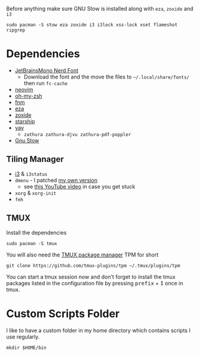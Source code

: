 Before anything make sure GNU Stow is installed along with `eza`, `zoxide` and `i3`
```shell
sudo pacman -S stow eza zoxide i3 i3lock xss-lock xset flameshot ripgrep
```

# Dependencies

- [JetBrainsMono Nerd Font](https://www.nerdfonts.com/font-downloads)
  - Download the font and the move the files to `~/.local/share/fonts/` then run `fc-cache`
- [neovim](https://github.com/neovim/neovim/blob/master/BUILD.md#build-prerequisites)
- [oh-my-zsh](https://github.com/ohmyzsh/ohmyzsh)
- [fnm](https://github.com/Schniz/fnm)
- [eza](https://github.com/eza-community/eza?tab=readme-ov-file)
- [zoxide](https://github.com/ajeetdsouza/zoxide)
- [starship](https://starship.rs/guide/#%F0%9F%9A%80-installation)
- [yay](https://github.com/Jguer/yay)
  - `zathura zathura-djvu zathura-pdf-poppler`
- [Gnu Stow](https://www.gnu.org/software/stow/)

## Tiling Manager
- [i3](https://i3wm.org/downloads/) & `i3status`
- `dmenu` - I patched [my own version](https://github.com/abouthugo/dmenu)
  - see [this YouTube video](https://youtu.be/bBJ0qxqzlxk) in case you get stuck
- `xorg` & `xorg-init`
- `feh`

## TMUX

Install the dependencies

```shell
sudo pacman -S tmux
```

You will also need the [TMUX package manager](https://github.com/tmux-plugins/tpm) TPM for short

```shell
git clone https://github.com/tmux-plugins/tpm ~/.tmux/plugins/tpm
```

You can start a tmux session now and don't forget to install the tmux packages listed in the configuration file by
pressing <kbd>prefix</kbd> + <kbd>I</kbd> once in tmux.

# Custom Scripts Folder

I like to have a custom folder in my home directory which contains scripts I use regularly.

```shell
mkdir $HOME/bin
```
